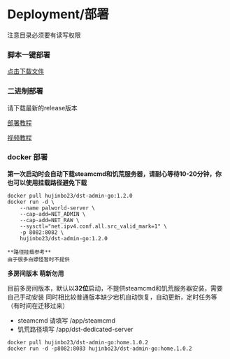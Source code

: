 # Deployment/部署
注意目录必须要有读写权限

### 脚本一键部署
[点击下载文件](https://github.com/hujinbo23/dst-admin-go/blob/main/docs/install/%E4%B8%80%E9%94%AE%E9%83%A8%E7%BD%B2%E8%84%9A%E6%9C%ACv4.6%E7%89%88%E6%9C%AC.sh.x)

### 二进制部署
请下载最新的release版本

[部署教程](https://blog.csdn.net/Dig_hoof/article/details/131296762)

[视频教程](https://www.bilibili.com/read/cv25125509)

### docker 部署

**第一次启动时会自动下载steamcmd和饥荒服务器，请耐心等待10-20分钟，你也可以使用挂载路径避免下载**

```
docker pull hujinbo23/dst-admin-go:1.2.0
docker run -d \
    --name palworld-server \
    --cap-add=NET_ADMIN \
    --cap-add=NET_RAW \
    --sysctl="net.ipv4.conf.all.src_valid_mark=1" \
    -p 8082:8082 \
    hujinbo23/dst-admin-go:1.2.0

**路径挂载参考**
由于很多白嫖怪暂时不提供
```

**多房间版本 萌新勿用**

目前多房间版本，默认以**32位**启动，不提供steamcmd和饥荒服务器安装，需要自己手动安装
同时相比较普通版本缺少宕机自动恢复，自动更新，定时任务等（有时间在迁移过来）

+ steamcmd 请填写 /app/steamcmd
+ 饥荒路径填写 /app/dst-dedicated-server

```
docker pull hujinbo23/dst-admin-go:home.1.0.2
docker run -d -p8082:8083 hujinbo23/dst-admin-go:home.1.0.2
```
